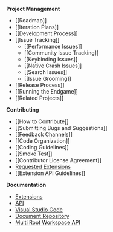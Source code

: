 **Project Management**
* [[Roadmap]]
* [[Iteration Plans]]
* [[Development Process]]
* [[Issue Tracking]]
  * [[Performance Issues]]
  * [[Community Issue Tracking]]
  * [[Keybinding Issues]]
  * [[Native Crash Issues]]
  * [[Search Issues]]
  * [[Issue Grooming]]
* [[Release Process]]
* [[Running the Endgame]]
* [[Related Projects]]

**Contributing**
* [[How to Contribute]]
* [[Submitting Bugs and Suggestions]]
* [[Feedback Channels]]
* [[Code Organization]]
* [[Coding Guidelines]]
* [[Smoke Test]]
* [[Contributor License Agreement]]
* [Requested Extensions](https://github.com/Microsoft/vscode/wiki/Requested-Extensions)
* [[Extension API Guidelines]]

**Documentation**
* [Extensions](https://code.visualstudio.com/docs/extensions/overview)
* [API](https://code.visualstudio.com/docs/extensionAPI/overview)
* [Visual Studio Code](https://code.visualstudio.com/docs)
* [Document Repository](https://github.com/microsoft/vscode-docs)
* [Multi Root Workspace API](https://github.com/Microsoft/vscode/wiki/Adopting-Multi-Root-Workspace-APIs)